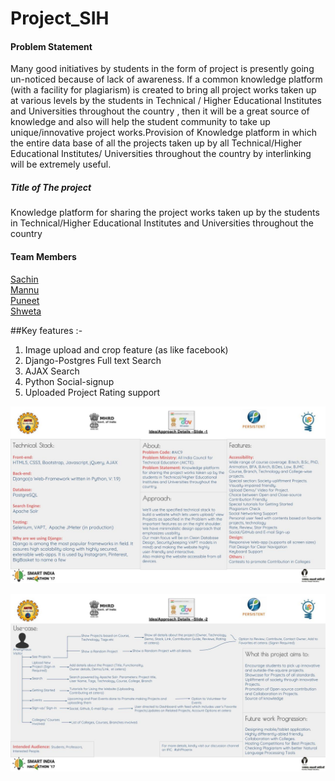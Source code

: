 # Project_SIH    
#### Problem Statement 
Many good initiatives by students in the form of project is presently going   un-noticed because of lack of awareness. If a common knowledge platform (with a facility for plagiarism) is created to bring all project works taken up at various levels by the students in Technical  / Higher Educational Institutes and Universities throughout the country , then it will be a great source of knowledge and also will help the student community to take up unique/innovative project works.Provision of Knowledge platform in which the entire data base of all the projects taken up by all Technical/Higher Educational Institutes/ Universities throughout the country by interlinking will be extremely useful.

##### Title of The project
Knowledge platform for sharing the project works taken up by the students in Technical/Higher Educational Institutes and Universities throughout the country

#### Team Members
[Sachin](http://github.com/suresach)  
[Mannu](http://github.com/theparadoxer02)    
[Puneet](http://github.com/)    
[Shweta](http://github.com/cosmologist10)           

##Key features :- 

1. Image upload and crop feature (as like facebook)
2. Django-Postgres Full text Search
3. AJAX Search
4. Python Social-signup
5. Uploaded Project Rating support 

![Screenshot](docs/Technical-stack.jpg)    

![Screenshot](docs/Use-case.jpg)
